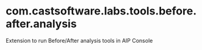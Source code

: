 # com.castsoftware.labs.tools.before.after.analysis
Extension to run Before/After analysis tools in AIP Console
